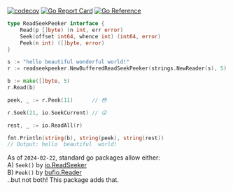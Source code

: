 [![codecov](https://codecov.io/gh/nikolaydubina/read-seek-peeker/graph/badge.svg?token=dWs1oSWSRU)](https://codecov.io/gh/nikolaydubina/read-seek-peeker)
[![Go Report Card](https://goreportcard.com/badge/github.com/nikolaydubina/read-seek-peeker)](https://goreportcard.com/report/github.com/nikolaydubina/read-seek-peeker)
[![Go Reference](https://pkg.go.dev/badge/github.com/nikolaydubina/read-seek-peeker#section-readme.svg)](https://pkg.go.dev/github.com/nikolaydubina/read-seek-peeker#section-readme)

```go
type ReadSeekPeeker interface {
	Read(p []byte) (n int, err error)
	Seek(offset int64, whence int) (int64, error)
	Peek(n int) ([]byte, error)
}
```

```go
s := "hello beautiful wonderful world!"
r := readseekpeeker.NewBufferedReadSeekPeeker(strings.NewReader(s), 5)

b := make([]byte, 5)
r.Read(b)

peek, _ := r.Peek(11)      // 😳

r.Seek(21, io.SeekCurrent) // 😮

rest, _ := io.ReadAll(r)

fmt.Println(string(b), string(peek), string(rest))
// Output: hello  beautiful  world!
```

As of `2024-02-22`, standard go packages allow either:  
A) `Seek()` by [io.ReadSeeker](https://pkg.go.dev/io#ReadSeeker)  
B) `Peek()` by [bufio.Reader](https://pkg.go.dev/bufio#Reader.Peek)  
..but not both! This package adds that.
